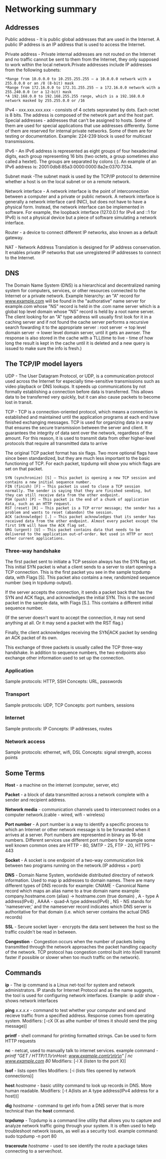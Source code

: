 # Networking summary

## Addresses

Public address - It is public global addresses that are used in the Internet. A public IP address is an IP address that is used to access the Internet.

Private address - Private internal addresses are not routed on the Internet and no traffic cannot be sent to them from the Internet, they only supposed to work within the local network.Private addresses include IP addresses from the following subnets:

    *Range from 10.0.0.0 to 10.255.255.255 — a 10.0.0.0 network with a 255.0.0.0 or an /8 (8-bit) mask
    *Range from 172.16.0.0 to 172.31.255.255 — a 172.16.0.0 network with a 255.240.0.0 (or a 12-bit) mask
    *A 192.168.0.0 to 192.168.255.255 range, which is a 192.168.0.0 network masked by 255.255.0.0 or /16

IPv4 - xxx.xxx.xxx.xxx - consists of 4 octets seprarated by dots. Each octet is 8 bits. The address is composed of the network part and the host part.
Special addresses - addresses that can't be assigned to hosts. Some of them are used for special applications that use addresses differently. Some of them are reserved for internal private networks. Some of them are for testing or documentation. Example: 224-239 block is used for multicast transmissions.

IPv6 - An IPv6 address is represented as eight groups of four hexadecimal digits, each group representing 16 bits (two octets, a group sometimes also called a hextet). The groups are separated by colons (:). An example of an IPv6 address is: 2001:0db8:85a3:0000:0000:8a2e:0370:7334.

Subnet mask -The subnet mask is used by the TCP/IP protocol to determine whether a host is on the local subnet or on a remote network.

Network interface - A network interface is the point of interconnection between a computer and a private or public network. A network interface is generally a network interface card (NIC), but does not have to have a physical form. Instead, the network interface can be implemented in software. For example, the loopback interface (127.0.0.1 for IPv4 and ::1 for IPv6) is not a physical device but a piece of software simulating a network interface.

Router - a device to connect different IP networks, also known as a default gateway.

NAT - Network Address Translation is designed for IP address conservation. It enables private IP networks that use unregistered IP addresses to connect to the Internet.

## DNS

The Domain Name System (DNS) is a hierarchical and decentralized naming system for computers, services, or other resources connected to the Internet or a private network. Example hierarchy: an "A" record for www.example.com  will be found in the "authorative" name server for example.com whose "NS" record is held in the .com name server which is a global top level domain whose "NS" record is held by a root name server. The client looking for an "A" type address will usually first look for it in a caching server and if not found the cache server performs a recursive search fowarding it to the appropriate server : root server -> top level domain server -> lower level domain server, until it gets an awnser. The response is also stored in the cache with a TLL(time to live - time of how long the result is kept in the cache until it is deleted and a new query is issued to make sure the info is fresh.)

## The TCP/IP model layers

UDP - The User Datagram Protocol, or UDP, is a communication protocol used across the Internet for especially time-sensitive transmissions such as video playback or DNS lookups. It speeds up communications by not formally establishing a connection before data is transferred. This allows data to be transferred very quickly, but it can also cause packets to become lost in transit.

TCP - TCP is a connection-oriented protocol, which means a connection is established and maintained until the application programs at each end have finished exchanging messages. TCP is used for organizing data in a way that ensures the secure transmission between the server and client. It guarantees the integrity of data sent over the network, regardless of the amount. For this reason, it is used to transmit data from other higher-level protocols that require all transmitted data to arrive

The original TCP packet format has six flags. Two more optional flags have since been standardized, but they are much less important to the basic functioning of TCP. For each packet, tcpdump will show you which flags are set on that packet.

    SYN (synchronize) [S] — This packet is opening a new TCP session and contains a new initial sequence number.
    FIN (finish) [F] — This packet is used to close a TCP session normally. The sender is saying that they are finished sending, but they can still receive data from the other endpoint.
    PSH (push) [P] — This packet is the end of a chunk of application data, such as an HTTP request.
    RST (reset) [R] — This packet is a TCP error message; the sender has a problem and wants to reset (abandon) the session.
    ACK (acknowledge) [.] — This packet acknowledges that its sender has received data from the other endpoint. Almost every packet except the first SYN will have the ACK flag set.
    URG (urgent) [U] — This packet contains data that needs to be delivered to the application out-of-order. Not used in HTTP or most other current applications.

### Three-way handshake

The first packet sent to initiate a TCP session always has the SYN flag set. This initial SYN packet is what a client sends to a server to start opening a TCP connection. This is the first packet you see in the sample tcpdump data, with Flags [S]. This packet also contains a new, randomized sequence number (seq in tcpdump output).

If the server accepts the connection, it sends a packet back that has the SYN and ACK flags, and acknowledges the initial SYN. This is the second packet in the sample data, with Flags [S.]. This contains a different initial sequence number.

(If the server doesn't want to accept the connection, it may not send anything at all. Or it may send a packet with the RST flag.)

Finally, the client acknowledges receiving the SYN|ACK packet by sending an ACK packet of its own.

This exchange of three packets is usually called the TCP three-way handshake. In addition to sequence numbers, the two endpoints also exchange other information used to set up the connection.



### Application

  Sample protocols: HTTP, SSH
  Concepts: URL, passwords
  
### Transport

  Sample protocols: UDP, TCP
  Concepts: port numbers, sessions
  
### Internet

  Sample protocols: IP
  Concepts: IP addresses, routes
  
### Network access

  Sample protocols: ethernet, wifi, DSL
  Concepts: signal strength, access points



## Some Terms

**Host** - a machine on the internet (computer, server, etc)

**Packet** - a block of data transmitted across a network complete with a sender and recipient address.

**Network media** -  communication channels used to interconnect nodes on a computer network.(cable - wired, wifi - wireless)

**Port number** - A port number is a way to identify a specific process to which an Internet or other network message is to be forwarded when it arrives at a server. Port numbers are represented in binary as 16-bit numbers. Different services use different port numbers for example some well known common ones are HTTP - 80, SMTP - 25, FTP - 20, HTTPS - 443

**Socket** - A socket is one endpoint of a two-way communication link between two programs running on the network.(IP address + port)

**DNS** - Domain Name System, worldwide distributed directory of network information. Used to map ip addresses to domain names. There are many different types of DNS records for example: CNAME - Canonical Name record which maps an alias name to a true domain name example: company.hostname.com (alias) -> hostname.com (true domain) , A - type A address(IPv4) , AAAA - quad-A type address(IPv6)  , NS - NS stands for 'nameserver,' and the nameserver record indicates which DNS server is authoritative for that domain (i.e. which server contains the actual DNS records)

**SSL** - Secure socket layer - encrypts the data sent between the host so the traffic couldn't be read in between.

**Congestion** - Congestion occurs when the number of packets being transmitted through the network approaches the packet handling capacity of the network. TCP protocol has congestion control built into it(will transmit faster if possible or slower when too much traffic on the network).


## Commands
**ip** - The ip command is a Linux net-tool for system and network administrators. IP stands for Internet Protocol and as the name suggests, the tool is used for configuring network interfaces. Example: ip addr show - shows network interfaces

**ping** *x.x.x.x* - command to test whether your computer and send and recieve traffic from a specified address. Response comes from operating system. Modifiers:
[-cX (X as athe number of times it should send the ping message)]

**printf** - shell command for printing formatted strings. Can be used to form HTTP requests

**nc** - netcat, used to manually talk to internet services. example command - *printf "GET / HTTP/1.1\r\nHost: www.example.com\r\n\r\n" | nc www.example.com 80* Modifiers:
[-l X (listen to the port X)]

**lsof** - lists open files Modifiers:
[-i (lists files opened by network connections)]

**host** *hostname* - basic utility command to look up records in DNS. More human readable. Modifiers:
[-t A(lists an A type address(IPv4 address for a host))]

**dig** *hostname* - command to get info from a DNS server that is more technical than the **host** command.

**tcpdump** - Tcpdump is a command line utility that allows you to capture and analyze network traffic going through your system. It is often used to help troubleshoot network issues, as well as a security tool. example command: sudo tcpdump -n port 80

**traceroute** *hostname* - used to see identify the route a package takes connecting to a server/host.
